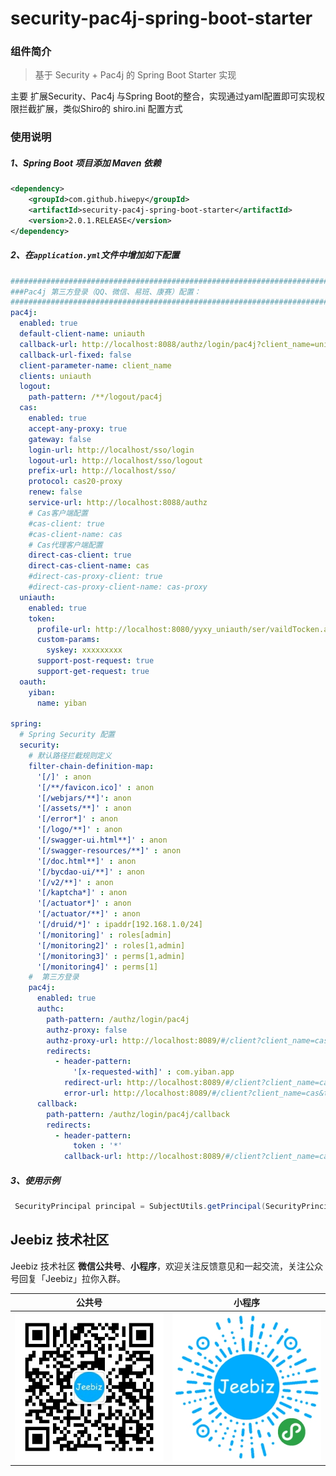 # security-pac4j-spring-boot-starter

### 组件简介

> 基于 Security + Pac4j 的 Spring Boot Starter 实现

主要 扩展Security、Pac4j 与Spring Boot的整合，实现通过yaml配置即可实现权限拦截扩展，类似Shiro的 shiro.ini 配置方式

### 使用说明

##### 1、Spring Boot 项目添加 Maven 依赖

``` xml
<dependency>
	<groupId>com.github.hiwepy</groupId>
	<artifactId>security-pac4j-spring-boot-starter</artifactId>
	<version>2.0.1.RELEASE</version>
</dependency>
```

##### 2、在`application.yml`文件中增加如下配置

```yaml
################################################################################################################
###Pac4j 第三方登录（QQ、微信、易班、康赛）配置：
################################################################################################################
pac4j:
  enabled: true
  default-client-name: uniauth
  callback-url: http://localhost:8088/authz/login/pac4j?client_name=uniauth&proxy=false
  callback-url-fixed: false
  client-parameter-name: client_name
  clients: uniauth
  logout:
    path-pattern: /**/logout/pac4j
  cas:
    enabled: true
    accept-any-proxy: true
    gateway: false
    login-url: http://localhost/sso/login
    logout-url: http://localhost/sso/logout
    prefix-url: http://localhost/sso/
    protocol: cas20-proxy
    renew: false
    service-url: http://localhost:8088/authz
    # Cas客户端配置
    #cas-client: true
    #cas-client-name: cas
    # Cas代理客户端配置
    direct-cas-client: true
    direct-cas-client-name: cas
    #direct-cas-proxy-client: true
    #direct-cas-proxy-client-name: cas-proxy
  uniauth:
    enabled: true
    token:
      profile-url: http://localhost:8080/yyxy_uniauth/ser/vaildTocken.action
      custom-params:
        syskey: xxxxxxxxx
      support-post-request: true
      support-get-request: true
  oauth:
    yiban:
      name: yiban
      
spring:
  # Spring Security 配置
  security:
    # 默认路径拦截规则定义
    filter-chain-definition-map:
      '[/]' : anon
      '[/**/favicon.ico]' : anon
      '[/webjars/**]': anon
      '[/assets/**]' : anon
      '[/error*]' : anon
      '[/logo/**]' : anon
      '[/swagger-ui.html**]' : anon
      '[/swagger-resources/**]' : anon
      '[/doc.html**]' : anon
      '[/bycdao-ui/**]' : anon
      '[/v2/**]' : anon
      '[/kaptcha*]' : anon
      '[/actuator*]' : anon
      '[/actuator/**]' : anon
      '[/druid/*]' : ipaddr[192.168.1.0/24]
      '[/monitoring]' : roles[admin]
      '[/monitoring2]' : roles[1,admin]
      '[/monitoring3]' : perms[1,admin]
      '[/monitoring4]' : perms[1]
    #  第三方登录
    pac4j:
      enabled: true
      authc:
        path-pattern: /authz/login/pac4j
        authz-proxy: false
        authz-proxy-url: http://localhost:8089/#/client?client_name=cas&target=/portal
        redirects:
          - header-pattern:
              '[x-requested-with]' : com.yiban.app
            redirect-url: http://localhost:8089/#/client?client_name=cas&target=/portal
            error-url: http://localhost:8089/#/client?client_name=cas&target=/portal
      callback:
        path-pattern: /authz/login/pac4j/callback
        redirects:
          - header-pattern:
              token : '*'
            callback-url: http://localhost:8089/#/client?client_name=cas&target=/portal
```

##### 3、使用示例

```java
 SecurityPrincipal principal = SubjectUtils.getPrincipal(SecurityPrincipal.class);
```

## Jeebiz 技术社区

Jeebiz 技术社区 **微信公共号**、**小程序**，欢迎关注反馈意见和一起交流，关注公众号回复「Jeebiz」拉你入群。

|公共号|小程序|
|---|---|
| ![](https://raw.githubusercontent.com/hiwepy/static/main/images/qrcode_for_gh_1d965ea2dfd1_344.jpg)| ![](https://raw.githubusercontent.com/hiwepy/static/main/images/gh_09d7d00da63e_344.jpg)|


